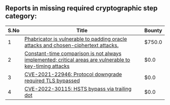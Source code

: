 ## Reports in missing required cryptographic step category:
| S.No | Title | Bounty |
| ---- | ----- | ------ |
| 1 | [Phabricator is vulnerable to padding oracle attacks and chosen-ciphertext attacks.](https://hackerone.com/reports/216746) | $750.0 |
| 2 | [Constant-time comparison is not always implemented; critical areas are vulnerable to key-timing attacks](https://hackerone.com/reports/363680) | $0.0 |
| 3 | [CVE-2021-22946: Protocol downgrade required TLS bypassed](https://hackerone.com/reports/1334111) | $0.0 |
| 4 | [CVE-2022-30115: HSTS bypass via trailing dot](https://hackerone.com/reports/1557449) | $0.0 |